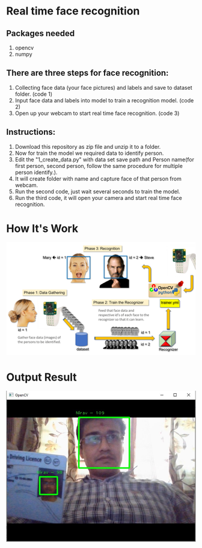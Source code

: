 # Real time face recognition
 
## Packages needed
  1. opencv
  2. numpy
  
 
## There are three steps for face recognition:
  1. Collecting face data (your face pictures) and labels and save to dataset folder. (code 1)
  2. Input face data and labels into model to train a recognition model. (code 2)
  3. Open up your webcam to start real time face recognition. (code 3)
  
## Instructions:
  1. Download this repository as zip file and unzip it to a folder.
  2. Now for train the model we required data to identify person.
  3. Edit the "1_create_data.py" with data set save path and Person name(for first person, second person, follow the same procedure for multiple person identify.).
  4. It will create folder with name and capture face of that person from webcam.
  5. Run the second code, just wait several seconds to train the model.
  6. Run the third code, it will open your camera and start real time face recognition.

# How It's Work

![](FaceRecogBlock.png)

# Output Result
![](Real%20Time%20Face%20recog.jpg)
